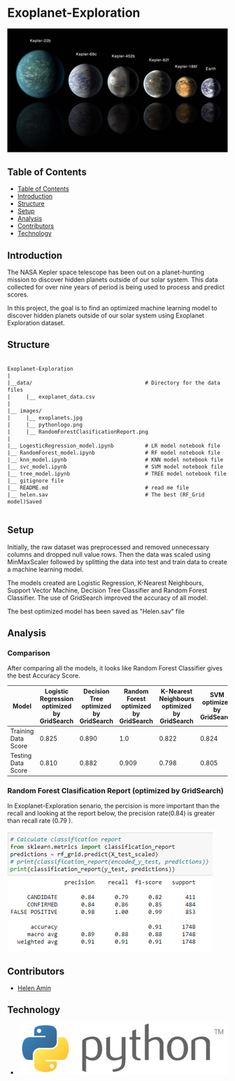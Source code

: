# Exoplanet-Exploration

![planets View](Images/exoplanets.jpg)

## Table of Contents

- [Table of Contents](#table-of-contents)
- [Introduction](#Introduction)
- [Structure](#Structure)
- [Setup](#Setup)
- [Analysis](#Analysis)
- [Contributors](#Contributors)
- [Technology](#Technology)

## Introduction

The NASA Kepler space telescope has been out on a planet-hunting mission to discover hidden planets
outside of our solar system. This data collected for over nine years of period is being used to process and
predict scores. 

In this project, the goal is to find an optimized machine learning model to discover hidden planets outside of our solar system using Exoplanet Exploration dataset.

## Structure
```
 
Exoplanet-Exploration
|
|__data/                                    # Directory for the data files
|     |__ exoplanet_data.csv
|
|__ images/
|     |__ exoplanets.jpg
|     |__ pythonlogo.png
|     |__ RandomForestClasificationReport.png
|
|__ LogesticRegression_model.ipynb          # LR model notebook file
|__ RandomForest_model.ipynb                # RF model notebook file
|__ knn_model.ipynb                         # KNN model notebook file
|__ svc_model.ipynb                         # SVM model notebook file
|__ tree_model.ipynb                        # TREE model notebook file
|__ gitignore file
|__ README.md                               # read me file
|__ helen.sav                               # The best (RF_Grid model)Saved 
                   

```

## Setup

Initially, the raw dataset was preprocessed and removed unnecessary columns and dropped null value
rows. Then the data was scaled using MinMaxScaler followed by splitting the data into test and train
data to create a machine learning model. 

The models created are Logistic Regression, K-Nearest Neighbours, Support Vector Machine, Decision Tree Classifier and Random Forest Classifier. The use of GridSearch improved the accuracy of all model.

The best optimized model has been saved as "Helen.sav" file

## Analysis

### Comparison
After comparing all the models, it looks like Random Forest Classifier gives the best Accuracy Score.

| Model | Logistic Regression optimized by GridSearch | Decision Tree optimized by GridSearch | Random Forest optimized by GridSearch | K-Nearest Neighbours optimized by GridSearch | SVM optimized by GridSearch |
|-|-|-|-|-|-|
| Training Data Score | 0.825 | 0.890 | 1.0 | 0.822 | 0.824 |
| Testing Data Score | 0.810 | 0.882 | 0.909 | 0.798 | 0.805 |

### Random Forest Clasification Report (optimized by GridSearch)
In Exoplanet-Exploration senario, the percision is more important than the recall and looking at the report below, the precision rate(0.84) is greater than recall rate (0.79 ).


![Random Forest Clasification Report](Images/RandomForestClasificationReport.png)

## Contributors

- [Helen Amin](https://github.com/helenamin)

## Technology

- ![PythonLogo](Images/pythonlogo.png)
